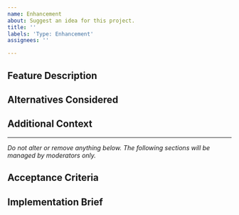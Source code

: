 ```yaml
---
name: Enhancement
about: Suggest an idea for this project.
title: ''
labels: 'Type: Enhancement'
assignees: ''

---
```


<!-- NOTE: For help requests, support questions, or general feedback, please use the WordPress.org forums instead: https://wordpress.org/support/plugin/web-stories/ -->

## Feature Description

<!-- A clear and concise description of what the problem is and what you want to happen. -->

## Alternatives Considered

<!-- A clear and concise description of any alternative solutions or features you've considered. -->

## Additional Context

<!-- Add any other context or screenshots about the feature request. -->

---

_Do not alter or remove anything below. The following sections will be managed by moderators only._

## Acceptance Criteria

<!-- One or more bullet points for acceptance criteria. -->

## Implementation Brief

<!-- One or more bullet points for how to technically implement the feature. -->
